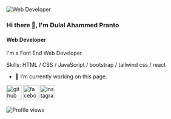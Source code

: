  ![Web Developer](https://scontent.fdac5-2.fna.fbcdn.net/v/t1.6435-9/45643533_334713583972770_8363199493167906816_n.jpg?_nc_cat=102&ccb=1-5&_nc_sid=174925&_nc_ohc=32wIQmgvAeEAX8yfevU&_nc_ht=scontent.fdac5-2.fna&oh=fd8515f40e7a174f6b3d7446f7859cd5&oe=6169C2C3)
 
### Hi there 👋, I'm Dulal Ahammed Pranto
#### Web Developer


I'm a Font End Web Developer

Skills: HTML / CSS / JavaScript / bootstrap / tailwind css / react

- 🔭 I’m currently working on this page. 


[<img src='https://cdn.jsdelivr.net/npm/simple-icons@3.0.1/icons/github.svg' alt='github' height='40'>](https://github.com/Pranto40)  [<img src='https://cdn.jsdelivr.net/npm/simple-icons@3.0.1/icons/facebook.svg' alt='facebook' height='40'>](https://www.facebook.com/polasahmed.pranto.3)  [<img src='https://cdn.jsdelivr.net/npm/simple-icons@3.0.1/icons/instagram.svg' alt='instagram' height='40'>](https://www.instagram.com/polasahmedpranto/)  

![Profile views](https://gpvc.arturio.dev/Pranto40)  
